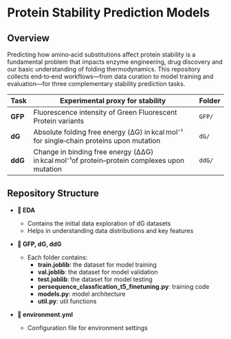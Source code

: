 # Protein Stability Prediction Models
## Overview
Predicting how amino‑acid substitutions affect protein stability is a fundamental problem that impacts enzyme engineering, drug discovery and our basic understanding of folding thermodynamics.  This repository collects end‑to‑end workflows—from data curation to model training and evaluation—for three complementary stability prediction tasks.

| Task | Experimental proxy for stability | Folder |
|------|----------------------------------|--------|
| **GFP** | Fluorescence intensity of Green Fluorescent Protein variants  | `GFP/` |
| **dG** | Absolute folding free energy (ΔG) in kcal mol⁻¹ for single‑chain proteins upon mutation| `dG/` |
| **ddG** | Change in binding free energy (ΔΔG) in kcal mol⁻¹of protein–protein complexes upon mutation | `ddG/` |


## Repository Structure
- **📂 EDA**
  - Contains the initial data exploration of dG datasets
  - Helps in understanding data distributions and key features
 
- **📂 GFP, dG, ddG**
  - Each folder contains:
    - **train.joblib**: the dataset for model training
    - **val.joblib**: the dataset for model validation
    - **test.joblib**: the dataset for model testing
    - **persequence_classfication_t5_finetuning.py**: training code
    - **models.py**: model architecture
    - **util.py**: util functions
      
- **📄 environment.yml**
  - Configuration file for environment settings
